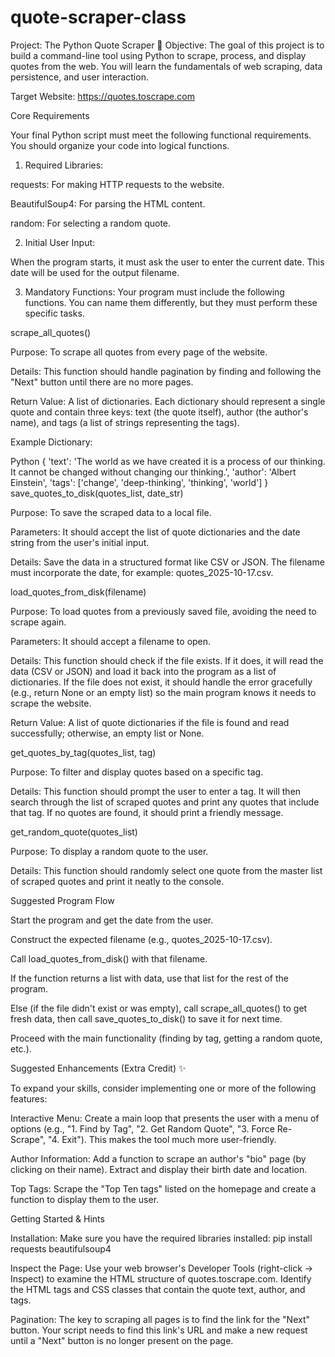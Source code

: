 # quote-scraper-class

Project: The Python Quote Scraper 📜
Objective: The goal of this project is to build a command-line tool using Python to scrape, process, and display quotes from the web. You will learn the fundamentals of web scraping, data persistence, and user interaction.

Target Website: https://quotes.toscrape.com

Core Requirements

Your final Python script must meet the following functional requirements. You should organize your code into logical functions.

1. Required Libraries:

requests: For making HTTP requests to the website.

BeautifulSoup4: For parsing the HTML content.

random: For selecting a random quote.

2. Initial User Input:

When the program starts, it must ask the user to enter the current date. This date will be used for the output filename.

3. Mandatory Functions: Your program must include the following functions. You can name them differently, but they must perform these specific tasks.

scrape_all_quotes()

Purpose: To scrape all quotes from every page of the website.

Details: This function should handle pagination by finding and following the "Next" button until there are no more pages.

Return Value: A list of dictionaries. Each dictionary should represent a single quote and contain three keys: text (the quote itself), author (the author's name), and tags (a list of strings representing the tags).

Example Dictionary:

Python
{
  'text': 'The world as we have created it is a process of our thinking. It cannot be changed without changing our thinking.',
  'author': 'Albert Einstein',
  'tags': ['change', 'deep-thinking', 'thinking', 'world']
}
save_quotes_to_disk(quotes_list, date_str)

Purpose: To save the scraped data to a local file.

Parameters: It should accept the list of quote dictionaries and the date string from the user's initial input.

Details: Save the data in a structured format like CSV or JSON. The filename must incorporate the date, for example: quotes_2025-10-17.csv.

load_quotes_from_disk(filename)

Purpose: To load quotes from a previously saved file, avoiding the need to scrape again.

Parameters: It should accept a filename to open.

Details: This function should check if the file exists. If it does, it will read the data (CSV or JSON) and load it back into the program as a list of dictionaries. If the file does not exist, it should handle the error gracefully (e.g., return None or an empty list) so the main program knows it needs to scrape the website.

Return Value: A list of quote dictionaries if the file is found and read successfully; otherwise, an empty list or None.

get_quotes_by_tag(quotes_list, tag)

Purpose: To filter and display quotes based on a specific tag.

Details: This function should prompt the user to enter a tag. It will then search through the list of scraped quotes and print any quotes that include that tag. If no quotes are found, it should print a friendly message.

get_random_quote(quotes_list)

Purpose: To display a random quote to the user.

Details: This function should randomly select one quote from the master list of scraped quotes and print it neatly to the console.

Suggested Program Flow

Start the program and get the date from the user.

Construct the expected filename (e.g., quotes_2025-10-17.csv).

Call load_quotes_from_disk() with that filename.

If the function returns a list with data, use that list for the rest of the program.

Else (if the file didn't exist or was empty), call scrape_all_quotes() to get fresh data, then call save_quotes_to_disk() to save it for next time.

Proceed with the main functionality (finding by tag, getting a random quote, etc.).

Suggested Enhancements (Extra Credit) ✨

To expand your skills, consider implementing one or more of the following features:

Interactive Menu: Create a main loop that presents the user with a menu of options (e.g., "1. Find by Tag", "2. Get Random Quote", "3. Force Re-Scrape", "4. Exit"). This makes the tool much more user-friendly.

Author Information: Add a function to scrape an author's "bio" page (by clicking on their name). Extract and display their birth date and location.

Top Tags: Scrape the "Top Ten tags" listed on the homepage and create a function to display them to the user.

Getting Started & Hints

Installation: Make sure you have the required libraries installed: pip install requests beautifulsoup4

Inspect the Page: Use your web browser's Developer Tools (right-click -> Inspect) to examine the HTML structure of quotes.toscrape.com. Identify the HTML tags and CSS classes that contain the quote text, author, and tags.

Pagination: The key to scraping all pages is to find the link for the "Next" button. Your script needs to find this link's URL and make a new request until a "Next" button is no longer present on the page.
